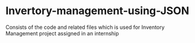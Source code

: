 # Invertory-management-using-JSON
Consists of the code and related files which is used for Inventory Management project assigned in an internship  
